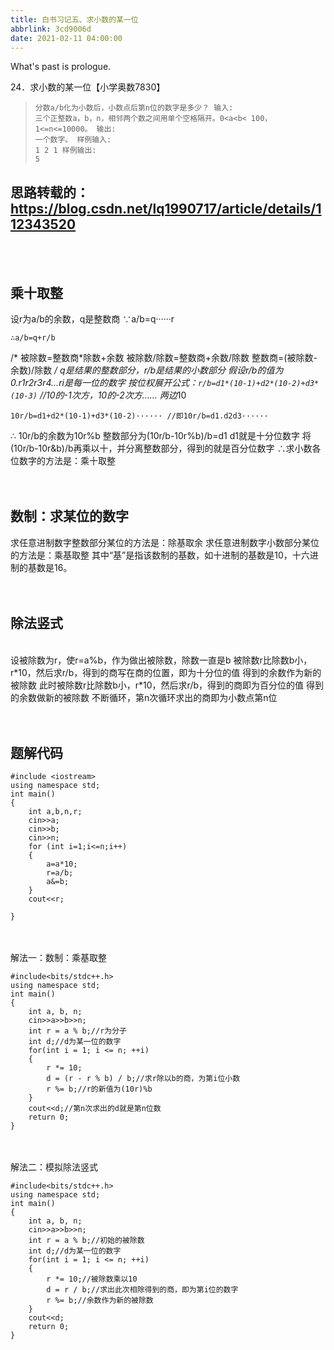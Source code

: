 ```yaml
---
title: 白书习记五、求小数的某一位
abbrlink: 3cd9006d
date: 2021-02-11 04:00:00
---
```

What's past is prologue.

<!--more-->

 24．求小数的某一位【小学奥数7830】

>     分数a/b化为小数后，小数点后第n位的数字是多少？ 输入:
>     三个正整数a，b，n，相邻两个数之间用单个空格隔开。0<a<b< 100，1<=n<=10000。 输出:
>     一个数字。 样例输入:
>     1 2 1 样例输出:
>     5

思路转载的：https://blog.csdn.net/lq1990717/article/details/112343520
----------

<br>
<br>

乘十取整
----

设r为a/b的余数，q是整数商
∵a/b=q······r

    ∴a/b=q+r/b 

/*
被除数=整数商*除数+余数
被除数/除数=整数商+余数/除数
整数商=(被除数-余数)/除数
*/
q是结果的整数部分，r/b是结果的小数部分 
假设r/b的值为0.r1r2r3r4...ri是每一位的数字
按位权展开公式：`r/b=d1*(10-1)+d2*(10-2)+d3*(10-3)` //10的-1次方，10的-2次方……
两边*10  

    10r/b=d1+d2*(10-1)+d3*(10-2)······ //即10r/b=d1.d2d3······

∴
10r/b的余数为10r%b
整数部分为(10r/b-10r%b)/b=d1
d1就是十分位数字
将(10r/b-10r&b)/b再乘以十，并分离整数部分，得到的就是百分位数字
∴求小数各位数字的方法是：乘十取整
<br>
<br>
<br>

数制：求某位的数字
---------

求任意进制数字整数部分某位的方法是：除基取余
求任意进制数字小数部分某位的方法是：乘基取整
其中“基”是指该数制的基数，如十进制的基数是10，十六进制的基数是16。
<br>
<br>
<br>

除法竖式
----
<br>
设被除数为r，使r=a%b，作为做出被除数，除数一直是b
被除数r比除数b小，r*10，然后求r/b，得到的商写在商的位置，即为十分位的值
得到的余数作为新的被除数
此时被除数r比除数b小，r*10，然后求r/b，得到的商即为百分位的值
得到的余数做新的被除数
不断循环，第n次循环求出的商即为小数点第n位
<br>
<br>
<br>

题解代码
----

    #include <iostream>
    using namespace std;
    int main()
    {
    	int a,b,n,r;
    	cin>>a;
    	cin>>b;
    	cin>>n;
    	for (int i=1;i<=n;i++)
    	{
    		a=a*10;
    		r=a/b;
    		a&=b;
    	}
    	cout<<r;
    
    }
<br>
<br>
解法一：数制：乘基取整

    #include<bits/stdc++.h>
    using namespace std;
    int main()
    {
    	int a, b, n;
    	cin>>a>>b>>n;
        int r = a % b;//r为分子
    	int d;//d为某一位的数字
    	for(int i = 1; i <= n; ++i)
    	{
    		r *= 10;
    		d = (r - r % b) / b;//求r除以b的商，为第i位小数
    		r %= b;//r的新值为(10r)%b
    	}
    	cout<<d;//第n次求出的d就是第n位数
    	return 0;
    }
<br>
<br>
解法二：模拟除法竖式

    #include<bits/stdc++.h>
    using namespace std;
    int main()
    {
    	int a, b, n;
    	cin>>a>>b>>n;
    	int r = a % b;//初始的被除数
    	int d;//d为某一位的数字
    	for(int i = 1; i <= n; ++i)
    	{
    		r *= 10;//被除数乘以10
    		d = r / b;//求出此次相除得到的商，即为第i位的数字
    		r %= b;//余数作为新的被除数
    	}
    	cout<<d;
    	return 0;
    }


[1]: https://nololi.com/usr/uploads/2021/02/1612194425.png



